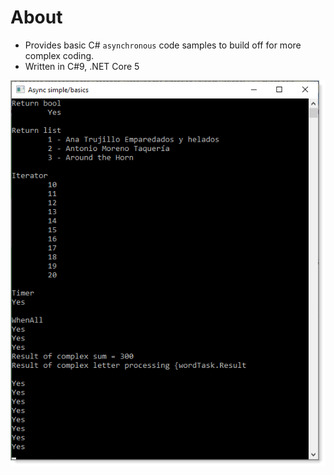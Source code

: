 ﻿# About

- Provides basic C# `asynchronous` code samples to build off for more complex coding.
- Written in C#9, .NET Core 5

![img](assets/figure1.png)